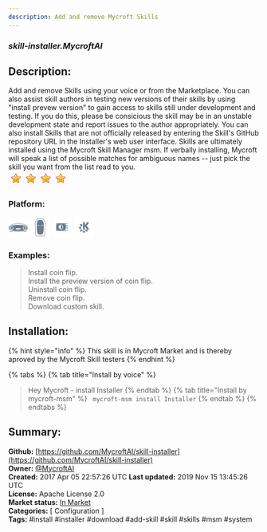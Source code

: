 ```yaml
---
description: Add and remove Mycroft Skills
---
```


### _skill-installer.MycroftAI_  
## Description:  
Add and remove Skills using your voice or from the Marketplace.
You can also assist skill authors in testing new versions of their skills by
using "install prevew version" to gain access to skills still under development
and testing.  If you do this, please be consicious the skill may be in an
unstable development state and report issues to the author appropriately.
You can also install Skills that are not officially released by entering the
Skill's GitHub repository URL in the Installer's web user interface.
Skills are ultimately installed using the Mycroft Skill Manager msm.  If verbally installing, Mycroft will speak a list of possible matches for
ambiguous names -- just pick the skill you want from the list read to you.  
![](../.gitbook/assets/star.png)![](../.gitbook/assets/star.png)![](../.gitbook/assets/star.png)![](../.gitbook/assets/star.png)  
  
### Platform:  
 ![Mark I](../.gitbook/assets/mark-1-icon.png)  ![Mark II](../.gitbook/assets/mark-2-icon.png)  ![Picroft](../.gitbook/assets/picroft-icon.png)  ![plasmoid](../.gitbook/assets/kde.png)   
### Examples:  
> Install coin flip.  
> Install the preview version of coin flip.  
> Uninstall coin flip.  
> Remove coin flip.  
> Download custom skill.  
  
## Installation:  
{% hint style="info" %}
This skill is in Mycroft Market and is thereby aproved by the Mycroft Skill testers
{% endhint %}
    
{% tabs %}
{% tab title="Install by voice" %}
> Hey Mycroft - install Installer
{% endtab %}
  {% tab title="Install by mycroft-msm" %}
``` mycroft-msm install Installer```
{% endtab %}
  {% endtabs %}
    
## Summary:  
**Github:** [https://github.com/MycroftAI/skill-installer](https://github.com/MycroftAI/skill-installer)  
**Owner:** [@MycroftAI](https://github.com/MycroftAI)  
**Created:** 2017 Apr 05 22:57:26 UTC  **Last updated:** 2019 Nov 15 13:45:26 UTC  
**License:** Apache License 2.0  
**Market status:** [In Market](https://market.mycroft.ai/skill/mycroft-installer)  
**Categories:** [ Configuration ]   
**Tags:** \#install \#installer \#download \#add-skill \#skill \#skills \#msm \#system   
